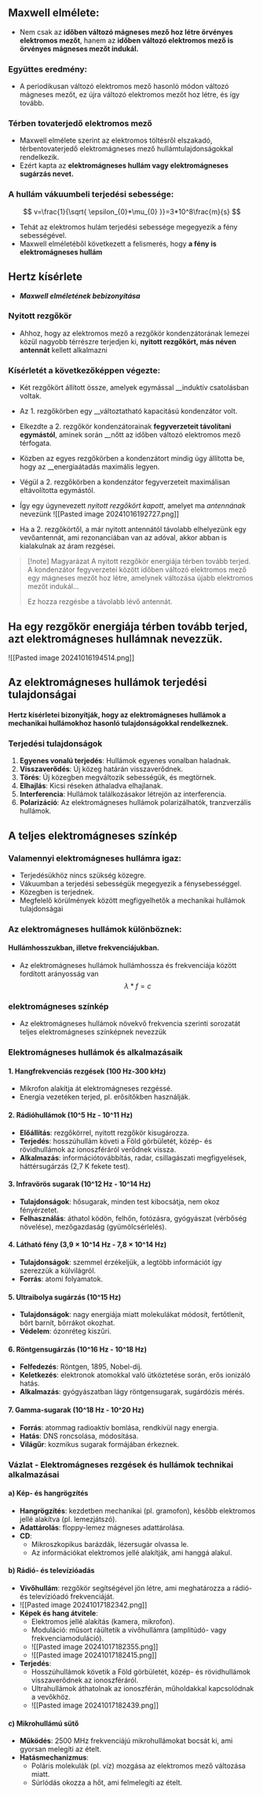 ## Maxwell elmélete:
- Nem csak az **időben változó mágneses mező hoz létre örvényes elektromos mezőt**, hanem az **időben változó elektromos mező is örvényes mágneses mezőt indukál.** 

### Együttes eredmény:
- A periodikusan változó elektromos mező hasonló módon változó mágneses mezőt, ez újra változó elektromos mezőt hoz létre, és így tovább.
### Térben tovaterjedő elektromos mező
- Maxwell elmélete szerint az elektromos töltésről elszakadó, térbentovaterjedő elektromágneses mező hullámtulajdonságokkal rendelkezik.
- Ezért kapta az **elektromágneses hullám vagy elektromágneses sugárzás nevet.**
### A hullám vákuumbeli terjedési sebessége:
$$
v=\frac{1}{\sqrt{ \epsilon_{0}*\mu_{0} }}=3*10^8\frac{m}{s}
$$
- Tehát az elektromos hulám terjedési sebessége megegyezik a fény sebességével.
- Maxwell elméletéből következett a felismerés, hogy **a fény is elektromágneses hullám**

## Hertz kísérlete
- ***Maxwell elméletének bebizonyítása***
### Nyitott rezgőkör
- Ahhoz, hogy az elektromos mező a rezgőkör kondenzátorának lemezei közül nagyobb térrészre terjedjen ki, **nyitott rezgőkört, más néven antennát** kellett alkalmazni
### Kísérletét a következőképpen végezte:
- Két rezgőkört állított össze, amelyek egymással __induktív csatolásban voltak.
- Az 1. rezgőkörben egy __változtatható kapacitású kondenzátor volt.
- Elkezdte a 2. rezgőkör kondenzátorainak __fegyverzeteit távolítani egymástól__, aminek során __nőtt az időben változó elektromos mező térfogata.
- Közben az egyes rezgőkörben a kondenzátort mindig úgy állította be, hogy
az __energiaátadás maximális legyen.
- Végül a 2. rezgőkörben a kondenzátor fegyverzeteit maximálisan
eltávolította egymástól. 

- Így egy úgynevezett _nyitott rezgőkört kapott_, amelyet
ma _antennának_ nevezünk
![[Pasted image 20241016192727.png]]
- Ha a 2. rezgőkörtől, a már nyitott antennától távolabb elhelyezünk egy vevőantennát, ami rezonanciában van az adóval, akkor abban is kialakulnak az áram rezgései.
>[!note] Magyarázat
>A nyitott rezgőkör energiája térben tovább terjed. A kondenzátor fegyverzetei között időben változó elektromos mező egy mágneses mezőt hoz létre, amelynek változása újabb elektromos mezőt indukál… 
>
>Ez hozza rezgésbe a távolabb lévő antennát.

## Ha egy rezgőkör energiája térben tovább terjed, azt elektromágneses hullámnak nevezzük.
![[Pasted image 20241016194514.png]]

## Az elektromágneses hullámok terjedési tulajdonságai
#### Hertz kísérletei bizonyítják, hogy az elektromágneses hullámok a mechanikai hullámokhoz hasonló tulajdonságokkal rendelkeznek.
### Terjedési tulajdonságok
   1. **Egyenes vonalú terjedés**: Hullámok egyenes vonalban haladnak.
   2. **Visszaverődés**: Új közeg határán visszaverődnek.
   3. **Törés**: Új közegben megváltozik sebességük, és megtörnek.
   4. **Elhajlás**: Kicsi réseken áthaladva elhajlanak.
   5. **Interferencia**: Hullámok találkozásakor létrejön az interferencia.
   6. **Polarizáció**: Az elektromágneses hullámok polarizálhatók, tranzverzális hullámok.
## A teljes elektromágneses színkép
### Valamennyi elektromágneses hullámra igaz: 
- Terjedésükhöz nincs szükség közegre. 
- Vákuumban a terjedési sebességük megegyezik a fénysebességgel. 
- Közegben is terjednek. 
- Megfelelő körülmények között megfigyelhetők a mechanikai hullámok tulajdonságai
### Az elektromágneses hullámok különböznek: 
#### Hullámhosszukban, illetve frekvenciájukban.
- Az elektromágneses hullámok hullámhossza és frekvenciája között fordított arányosság van
$$
\lambda*f=c
$$
###  elektromágneses színkép
- Az elektromágneses hullámok növekvő frekvencia szerinti sorozatát teljes elektromágneses színképnek nevezzük
###  Elektromágneses hullámok és alkalmazásaik
#### 1. Hangfrekvenciás rezgések (100 Hz-300 kHz)
- Mikrofon alakítja át elektromágneses rezgéssé.
- Energia vezetéken terjed, pl. erősítőkben használják.
#### 2. Rádióhullámok (10^5 Hz - 10^11 Hz)
- **Előállítás**: rezgőkörrel, nyitott rezgőkör kisugározza.
- **Terjedés**: hosszúhullám követi a Föld görbületét, közép- és rövidhullámok az ionoszféráról verődnek vissza.
- **Alkalmazás**: információtovábbítás, radar, csillagászati megfigyelések, háttérsugárzás (2,7 K fekete test).
#### 3. Infravörös sugarak (10^12 Hz - 10^14 Hz)
- **Tulajdonságok**: hősugarak, minden test kibocsátja, nem okoz fényérzetet.
- **Felhasználás**: áthatol ködön, felhőn, fotózásra, gyógyászat (vérbőség növelése), mezőgazdaság (gyümölcsérlelés).
#### 4. Látható fény (3,9 × 10^14 Hz - 7,8 × 10^14 Hz)
- **Tulajdonságok**: szemmel érzékeljük, a legtöbb információt így szerezzük a külvilágról.
- **Forrás**: atomi folyamatok.
#### 5. Ultraibolya sugárzás (10^15 Hz)
- **Tulajdonságok**: nagy energiája miatt molekulákat módosít, fertőtlenít, bőrt barnít, bőrrákot okozhat.
- **Védelem**: ózonréteg kiszűri.
#### 6. Röntgensugárzás (10^16 Hz - 10^18 Hz)
- **Felfedezés**: Röntgen, 1895, Nobel-díj.
- **Keletkezés**: elektronok atomokkal való ütköztetése során, erős ionizáló hatás.
- **Alkalmazás**: gyógyászatban lágy röntgensugarak, sugárdózis mérés.
#### 7. Gamma-sugarak (10^18 Hz - 10^20 Hz)
- **Forrás**: atommag radioaktív bomlása, rendkívül nagy energia.
- **Hatás**: DNS roncsolása, módosítása.
- **Világűr**: kozmikus sugarak formájában érkeznek.

### Vázlat - Elektromágneses rezgések és hullámok technikai alkalmazásai

#### a) Kép- és hangrögzítés
- **Hangrögzítés**: kezdetben mechanikai (pl. gramofon), később elektromos jellé alakítva (pl. lemezjátszó).
- **Adattárolás**: floppy-lemez mágneses adattárolása.
- **CD**:
  - Mikroszkopikus barázdák, lézersugár olvassa le.
  - Az információkat elektromos jellé alakítják, ami hanggá alakul.

#### b) Rádió- és televízióadás
- **Vivőhullám**: rezgőkör segítségével jön létre, ami meghatározza a rádió- és televízióadó frekvenciáját.
- ![[Pasted image 20241017182342.png]]
- **Képek és hang átvitele**:
  - Elektromos jellé alakítás (kamera, mikrofon).
  - Moduláció: műsort ráültetik a vivőhullámra (amplitúdó- vagy frekvenciamoduláció).
  - ![[Pasted image 20241017182355.png]]
  - ![[Pasted image 20241017182415.png]]
- **Terjedés**:
  - Hosszúhullámok követik a Föld görbületét, közép- és rövidhullámok visszaverődnek az ionoszféráról.
  - Ultrahullámok áthatolnak az ionoszférán, műholdakkal kapcsolódnak a vevőkhöz.
  - ![[Pasted image 20241017182439.png]]

#### c) Mikrohullámú sütő
- **Működés**: 2500 MHz frekvenciájú mikrohullámokat bocsát ki, ami gyorsan melegíti az ételt.
- **Hatásmechanizmus**:
  - Poláris molekulák (pl. víz) mozgása az elektromos mező változása miatt.
  - Súrlódás okozza a hőt, ami felmelegíti az ételt.